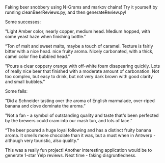 Faking beer snobbery using N-Grams and markov chains!
Try it yourself by running cleanBeerReviews.py, and then generateReview.py!




Some successes:

"Light Amber color, nearly copper, medium head. Medium hopped, with some yeast haze when finishing bottle.”

“Ton of malt and sweet malts, maybe a touch of caramel. Texture is fairly bitter with a nice head. nice fruity aroma. Nicely carbonated, with a thick, camel color fine bubbled head.”

"Pours a clear coppery orange with off-white foam disapearing quickly. Lots of really nice beer that finished with a moderate amount of carbonation. Not too complex, but easy to drink, but not very dark brown with good clarity and small bubbles.”

Some fails:

“Did a Schneider tasting over the aroma of English marmalade, over-riped banana and clove dominate the aroma.”

"Not a fan - a symbol of outstanding quality and taste that's been perfected by the brewers could cram into our mash tun, and lots of lace.”

“The beer poured a huge loyal following and has a distinct fruity banana aroma. It smells more chocolate than it was, but a must when in Antwerp - although very touristic, also quality.”

This was a really fun project!  Another interesting application would be to generate 1-star Yelp reviews.  Next time - faking disgruntledness.  
